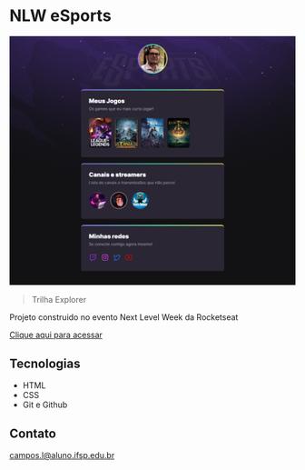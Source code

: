 # NLW eSports

![preview](./.github/preview.png)

> Trilha Explorer

Projeto construido no evento Next Level Week da Rocketseat

[Clique aqui para acessar](https://leonardo-cg.github.io/nlw-esports-explorer/)

## Tecnologias

- HTML
- CSS
- Git e Github

## Contato

campos.l@aluno.ifsp.edu.br
